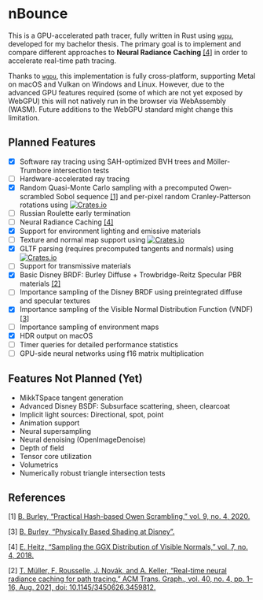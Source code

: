 # nBounce

This is a GPU-accelerated path tracer, fully written in Rust using [`wgpu`](https://crates.io/crates/wgpu), developed for my bachelor thesis. The primary goal is to implement and compare different approaches to **Neural Radiance Caching** [[4]](#4) in order to accelerate real-time path tracing.

Thanks to [`wgpu`](https://crates.io/crates/wgpu), this implementation is fully cross-platform, supporting Metal on macOS and Vulkan on Windows and Linux. However, due to the advanced GPU features required (some of which are not yet exposed by WebGPU) this will not natively run in the browser via WebAssembly (WASM). Future additions to the WebGPU standard might change this limitation.

## Planned Features
- [X] Software ray tracing using SAH-optimized BVH trees and Möller-Trumbore intersection tests
- [ ] Hardware-accelerated ray tracing
- [X] Random Quasi-Monte Carlo sampling with a precomputed Owen-scrambled Sobol sequence [[1]](#1) and per-pixel random Cranley-Patterson rotations using [![Crates.io](https://img.shields.io/crates/v/sobol_burley.svg?label=sobol_burley)](https://crates.io/crates/sobol_burley)
- [ ] Russian Roulette early termination
- [ ] Neural Radiance Caching [[4]](#4)
- [X] Support for environment lighting and emissive materials
- [ ] Texture and normal map support using [![Crates.io](https://img.shields.io/crates/v/ddsfile.svg?label=ddsfile)](https://crates.io/crates/ddsfile)
- [X] GLTF parsing (requires precomputed tangents and normals) using [![Crates.io](https://img.shields.io/crates/v/gltf.svg?label=gltf)](https://crates.io/crates/gltf)
- [ ] Support for transmissive materials
- [X] Basic Disney BRDF: Burley Diffuse + Trowbridge-Reitz Specular PBR materials [[2]](#2)
- [ ] Importance sampling of the Disney BRDF using preintegrated diffuse and specular textures
- [X] Importance sampling of the Visible Normal Distribution Function (VNDF) [[3]](#3)
- [ ] Importance sampling of environment maps
- [X] HDR output on macOS
- [ ] Timer queries for detailed performance statistics
- [ ] GPU-side neural networks using f16 matrix multiplication

## Features Not Planned (Yet)
- MikkTSpace tangent generation
- Advanced Disney BSDF: Subsurface scattering, sheen, clearcoat
- Implicit light sources: Directional, spot, point
- Animation support
- Neural supersampling
- Neural denoising (OpenImageDenoise)
- Depth of field
- Tensor core utilization
- Volumetrics
- Numerically robust triangle intersection tests

## References

<a id="1">[1]</a> 
[B. Burley, “Practical Hash-based Owen Scrambling,” vol. 9, no. 4, 2020.](https://www.jcgt.org/published/0009/04/01/paper.pdf)

<a id="2">[3]</a> 
[B. Burley, “Physically Based Shading at Disney”.
](https://media.disneyanimation.com/uploads/production/publication_asset/48/asset/s2012_pbs_disney_brdf_notes_v3.pdf)

<a id="3">[4]</a> 
[E. Heitz, “Sampling the GGX Distribution of Visible Normals,” vol. 7, no. 4, 2018.
](https://jcgt.org/published/0007/04/01/paper.pdf)

<a id="4">[2]</a> 
[T. Müller, F. Rousselle, J. Novák, and A. Keller, “Real-time neural radiance caching for path tracing,” ACM Trans. Graph., vol. 40, no. 4, pp. 1–16, Aug. 2021, doi: 10.1145/3450626.3459812.
](https://d1qx31qr3h6wln.cloudfront.net/publications/mueller21realtime.pdf)

